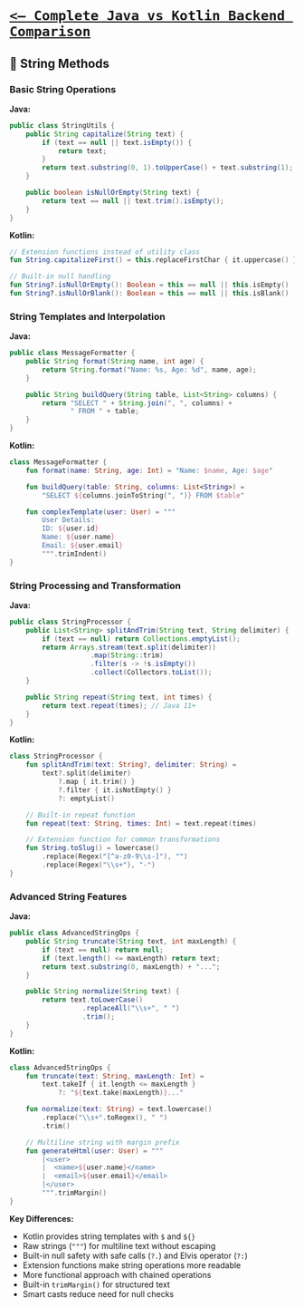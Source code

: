 # [`<— Complete Java vs Kotlin Backend Comparison`](../README.md)

## 📝 String Methods

### Basic String Operations

**Java:**

```java
public class StringUtils {
    public String capitalize(String text) {
        if (text == null || text.isEmpty()) {
            return text;
        }
        return text.substring(0, 1).toUpperCase() + text.substring(1);
    }

    public boolean isNullOrEmpty(String text) {
        return text == null || text.trim().isEmpty();
    }
}
```

**Kotlin:**

```kotlin
// Extension functions instead of utility class
fun String.capitalizeFirst() = this.replaceFirstChar { it.uppercase() }

// Built-in null handling
fun String?.isNullOrEmpty(): Boolean = this == null || this.isEmpty()
fun String?.isNullOrBlank(): Boolean = this == null || this.isBlank()
```

### String Templates and Interpolation

**Java:**

```java
public class MessageFormatter {
    public String format(String name, int age) {
        return String.format("Name: %s, Age: %d", name, age);
    }

    public String buildQuery(String table, List<String> columns) {
        return "SELECT " + String.join(", ", columns) +
               " FROM " + table;
    }
}
```

**Kotlin:**

```kotlin
class MessageFormatter {
    fun format(name: String, age: Int) = "Name: $name, Age: $age"

    fun buildQuery(table: String, columns: List<String>) =
        "SELECT ${columns.joinToString(", ")} FROM $table"

    fun complexTemplate(user: User) = """
        User Details:
        ID: ${user.id}
        Name: ${user.name}
        Email: ${user.email}
        """.trimIndent()
}
```

### String Processing and Transformation

**Java:**

```java
public class StringProcessor {
    public List<String> splitAndTrim(String text, String delimiter) {
        if (text == null) return Collections.emptyList();
        return Arrays.stream(text.split(delimiter))
                    .map(String::trim)
                    .filter(s -> !s.isEmpty())
                    .collect(Collectors.toList());
    }

    public String repeat(String text, int times) {
        return text.repeat(times); // Java 11+
    }
}
```

**Kotlin:**

```kotlin
class StringProcessor {
    fun splitAndTrim(text: String?, delimiter: String) =
        text?.split(delimiter)
            ?.map { it.trim() }
            ?.filter { it.isNotEmpty() }
            ?: emptyList()

    // Built-in repeat function
    fun repeat(text: String, times: Int) = text.repeat(times)

    // Extension function for common transformations
    fun String.toSlug() = lowercase()
        .replace(Regex("[^a-z0-9\\s-]"), "")
        .replace(Regex("\\s+"), "-")
}
```

### Advanced String Features

**Java:**

```java
public class AdvancedStringOps {
    public String truncate(String text, int maxLength) {
        if (text == null) return null;
        if (text.length() <= maxLength) return text;
        return text.substring(0, maxLength) + "...";
    }

    public String normalize(String text) {
        return text.toLowerCase()
                  .replaceAll("\\s+", " ")
                  .trim();
    }
}
```

**Kotlin:**

```kotlin
class AdvancedStringOps {
    fun truncate(text: String, maxLength: Int) =
        text.takeIf { it.length <= maxLength }
            ?: "${text.take(maxLength)}..."

    fun normalize(text: String) = text.lowercase()
        .replace("\\s+".toRegex(), " ")
        .trim()

    // Multiline string with margin prefix
    fun generateHtml(user: User) = """
        |<user>
        |  <name>${user.name}</name>
        |  <email>${user.email}</email>
        |</user>
        """.trimMargin()
}
```

**Key Differences:**

- Kotlin provides string templates with `$` and `${}`
- Raw strings (`"""`) for multiline text without escaping
- Built-in null safety with safe calls (`?.`) and Elvis operator (`?:`)
- Extension functions make string operations more readable
- More functional approach with chained operations
- Built-in `trimMargin()` for structured text
- Smart casts reduce need for null checks
